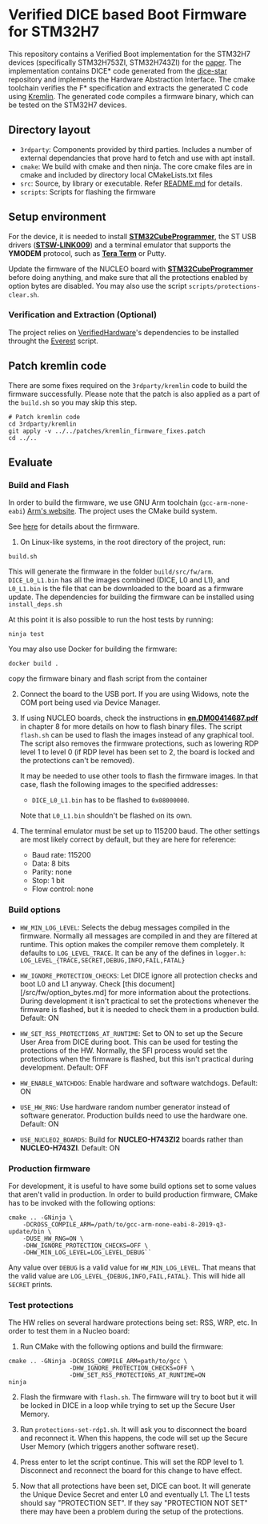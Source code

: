 # Verified DICE based Boot Firmware for STM32H7

This repository contains a Verified Boot implementation for the STM32H7 devices (specifically STM32H753ZI, STM32H743ZI) for the [paper](https://www.usenix.org/conference/usenixsecurity21/presentation/tao). 
The implementation contains DICE* code generated from the [dice-star](https://github.com/verified-hrot/dice-star) repository and implements the Hardware Abstraction Interface.
The cmake toolchain verifies the F* specification and extracts the generated C code using [Kremlin](https://github.com/FStarLang/kremlin/). The generated code compiles a firmware binary, which can be tested on the STM32H7 devices.

## Directory layout

- ``3rdparty``: Components provided by third parties. Includes a number of external dependancies that prove hard to fetch and use with apt install.
- ``cmake``: We build with cmake and then ninja. The core cmake files are in cmake and included by directory local CMakeLists.txt files
- ``src``: Source, by library or executable. Refer [README.md](/src/README.md)  for details.
- ``scripts``: Scripts for flashing the firmware

## Setup environment

For the device, it is needed to install [**STM32CubeProgrammer**][1], the ST USB drivers
([**STSW-LINK009**][2]) and a terminal emulator that supports the **YMODEM**
protocol, such as [**Tera Term**][3] or Putty.

Update the firmware of the NUCLEO board with [**STM32CubeProgrammer**][1] before
doing anything, and make sure that all the protections enabled by option bytes
are disabled. You may also use the script `scripts/protections-clear.sh`.

### Verification and Extraction (Optional)

The project relies on [VerifiedHardware](https://github.com/95616ARG/VerifiedHardware)'s
dependencies to be installed throught the [Everest](https://github.com/project-everest/everest) script.

## Patch kremlin code

There are some fixes required on the `3rdparty/kremlin` code to build the firmware successfully. 
Please note that the patch is also applied as a part of the `build.sh` so you may skip this step.


```
# Patch kremlin code
cd 3rdparty/kremlin
git apply -v ../../patches/kremlin_firmware_fixes.patch
cd ../..
```


## Evaluate

### Build and Flash

In order to build the firmware, we use GNU Arm toolchain
(``gcc-arm-none-eabi``) [Arm's website][5]. The project uses the CMake build system.

See [here](/src/fw/README.md) for details about the firmware.

1.  On Linux-like systems, in the root directory of the project, run:

   ```
   build.sh
   ```

   This will generate the firmware in the folder ``build/src/fw/arm``.
   ``DICE_L0_L1.bin`` has all the images combined (DICE, L0 and L1), and
   ``L0_L1.bin`` is the file that can be downloaded to the board as a firmware
   update. The dependencies for building the firmware 
   can be installed using `install_deps.sh`


   At this point it is also possible to run the host tests by running:

   ```
   ninja test
   ```

   You may also use Docker for building the firmware:

   ```
   docker build .
   ```

   copy the firmware binary and flash script from the container


2. Connect the board to the USB port. If you are using Widows, note the COM port being used via Device Manager.

3. If using NUCLEO boards, check the instructions in [**en.DM00414687.pdf**][4]
   in chapter 8 for more details on how to flash binary files. The script
   ``flash.sh`` can be used to flash the images instead of any graphical
   tool. The script also removes the firmware protections, such as lowering RDP
   level 1 to level 0 (if RDP level has been set to 2, the board is locked and
   the protections can't be removed).

   It may be needed to use other tools to flash the firmware images. In that
   case, flash the following images to the specified addresses:

   - ``DICE_L0_L1.bin`` has to be flashed to ``0x08000000``.

   Note that ``L0_L1.bin`` shouldn't be flashed on its own.

4. The terminal emulator must be set up to 115200 baud. The other settings are
   most likely correct by default, but they are here for reference:

   - Baud rate: 115200
   - Data: 8 bits
   - Parity: none
   - Stop: 1 bit
   - Flow control: none

### Build options

- ``HW_MIN_LOG_LEVEL``: Selects the debug messages compiled in the 
  firmware. Normally all messages are compiled in and they are filtered at
  runtime. This option makes the compiler remove them completely. It defaults to
  ``LOG_LEVEL_TRACE``. It can be any of the defines in ``logger.h``:
  ``LOG_LEVEL_{TRACE,SECRET,DEBUG,INFO,FAIL,FATAL}``

- ``HW_IGNORE_PROTECTION_CHECKS``: Let DICE ignore all protection checks and boot
  L0 and L1 anyway. Check [this document][/src/fw/option_bytes.md] for more
  information about the protections. During development it isn't practical to
  set the protections whenever the firmware is flashed, but it is needed to
  check them in a production build. Default: ON

- ``HW_SET_RSS_PROTECTIONS_AT_RUNTIME``: Set to ON to set up the Secure User
  Area from DICE during boot. This can be used for testing the protections of the
  HW. Normally, the SFI process would set the protections when the firmware is
  flashed, but this isn't practical during development. Default: OFF

- ``HW_ENABLE_WATCHDOG``: Enable hardware and software watchdogs. Default: ON

- ``USE_HW_RNG``: Use hardware random number generator instead of software
  generator. Production builds need to use the hardware one. Default: ON

- ``USE_NUCLEO2_BOARDS``: Build for **NUCLEO-H743ZI2** boards rather than
  **NUCLEO-H743ZI**. Default: ON

### Production firmware

For development, it is useful to have some build options set to some values that
aren't valid in production. In order to build production firmware, CMake has to
be invoked with the following options:

```
cmake .. -GNinja \
    -DCROSS_COMPILE_ARM=/path/to/gcc-arm-none-eabi-8-2019-q3-update/bin \
    -DUSE_HW_RNG=ON \
    -DHW_IGNORE_PROTECTION_CHECKS=OFF \
    -DHW_MIN_LOG_LEVEL=LOG_LEVEL_DEBUG``
```

Any value over ``DEBUG`` is a valid value for ``HW_MIN_LOG_LEVEL``. That means
that the valid value are ``LOG_LEVEL_{DEBUG,INFO,FAIL,FATAL}``. This will hide
all ``SECRET`` prints.

### Test protections

The HW relies on several hardware protections being set: RSS, WRP, etc. In
order to test them in a Nucleo board:

1. Run CMake with the following options and build the firmware:

```
cmake .. -GNinja -DCROSS_COMPILE_ARM=path/to/gcc \
                 -DHW_IGNORE_PROTECTION_CHECKS=OFF \
                 -DHW_SET_RSS_PROTECTIONS_AT_RUNTIME=ON
ninja
```

2. Flash the firmware with ``flash.sh``. The firmware will try to boot but
   it will be locked in DICE in a loop while trying to set up the Secure User
   Memory.

3. Run ``protections-set-rdp1.sh``. It will ask you to disconnect the board
   and reconnect it. When this happens, the code will set up the Secure User
   Memory (which triggers another software reset).

4. Press enter to let the script continue. This will set the RDP level to 1.
   Disconnect and reconnect the board for this change to have effect.

5. Now that all protections have been set, DICE can boot. It will generate the
   Unique Device Secret and enter L0 and eventually L1. The L1 tests should say
   "PROTECTION SET". If they say "PROTECTION NOT SET" there may have been a
   problem during the setup of the protections.

[1]: https://www.st.com/en/development-tools/stm32cubeprog.html
[2]: https://www.st.com/en/development-tools/stsw-link009.html
[3]: http://hp.vector.co.jp/authors/VA002416/teraterm.html
[4]: https://www.st.com/content/ccc/resource/technical/document/user_manual/group0/33/ee/5b/6b/c7/43/44/3e/DM00414687/files/DM00414687.pdf/jcr:content/translations/en.DM00414687.pdf
[5]: https://developer.arm.com/tools-and-software/open-source-software/developer-tools/gnu-toolchain/gnu-rm/downloads
